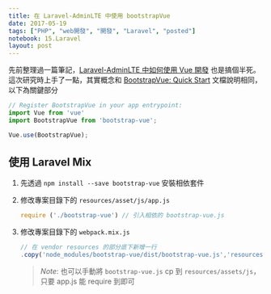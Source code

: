 ```yaml
---
title: 在 Laravel-AdminLTE 中使用 bootstrapVue
date: 2017-05-19
tags: ["PHP", "web開發", "開發", "Laravel", "posted"]
notebook: 15.Laravel
layout: post
---
```


先前整理過一篇筆記，[Laravel-AdminLTE 中如何使用 Vue 開發][1] 也是搞個半死。  
這次研究時上手了一點，其實概念和 [BootstrapVue: Quick Start][2] 文檔說明相同，以下為關鍵部分

```js
// Register BootstrapVue in your app entrypoint:
import Vue from 'vue'
import BootstrapVue from 'bootstrap-vue';

Vue.use(BootstrapVue);
```

## 使用 Laravel Mix

1. 先透過 `npm install --save bootstrap-vue` 安裝相依套件
2. 修改專案目錄下的 `resources/asset/js/app.js`

    ```js
    require ('./bootstrap-vue') // 引入相依的 bootstrap-vue.js
    ```
3. 修改專案目錄下的 `webpack.mix.js`

   ```js
   // 在 vendor resources 的部分底下新增一行
   .copy('node_modules/bootstrap-vue/dist/bootstrap-vue.js','resources/assets/js');   
   ```

   > *Note*: 也可以手動將 `bootstrap-vue.js` cp 到 `resources/assets/js`，只要 app.js 能 require 到即可

[1]: http://www.evernote.com/l/APJdlLk0-ZhKVaznl7ZNmBXo19MINqKUAnM/ "Laravel-AdminLTE 中如何使用 Vue 開發"
[2]: https://bootstrap-vue.github.io/docs/setup/ "BootstrapVue: Quick Start"
